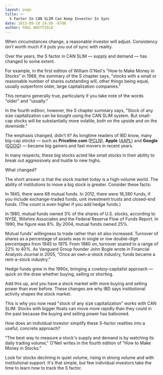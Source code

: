 ```yaml
---
layout: page
title: >-
  S Factor In CAN SLIM Can Keep Investor In Sync
date: 2013-09-10 14:50 -0700
author: PAUL WHITFIELD
---
```





When circumstances change, a reasonable investor will adjust. Consistency isn't worth much if it puts you out of sync with reality.

  

Over the years, the S factor in CAN SLIM — supply and demand — has changed to some extent.

  

For example, in the first edition of William O'Neil's "How to Make Money in Stocks" in 1988, the summary of the S chapter says, "stocks with a small or reasonable number of shares outstanding will, other things being equal, usually outperform older, large capitalization companies."

  

This remains generally true, particularly if you take note of the words "older" and "usually."

  

In the fourth edition, however, the S chapter summary says, "Stock of any size capitalization can be bought using the CAN SLIM system. But small-cap stocks will be substantially more volatile, both on the upside and on the downside."

  

The emphasis changed, didn't it? As longtime readers of IBD know, many big-cap stocks — such as **Priceline.com** ([PCLN](https://research.investors.com/quote.aspx?symbol=PCLN)), **Apple** ([AAPL](https://research.investors.com/quote.aspx?symbol=AAPL)) and **Google** ([GOOG](https://research.investors.com/quote.aspx?symbol=GOOG)) — became big gainers and fast movers in recent years.

  

In many respects, these big stocks acted like small stocks in their ability to break out aggressively and hustle to new highs.

  

What changed?

  

The short answer is that the stock market today is a high-volume world. The ability of institutions to move a big stock is greater. Consider these facts:

  

In 1945, there were 68 mutual funds. In 2012, there were 16,380 funds, if you include exchange-traded funds, unit investment trusts and closed-end funds. (The count is even higher if you add hedge funds.)

  

In 1980, mutual funds owned 3% of the shares of U.S. stocks, according to NYSE, Wilshire Associates and the Federal Reserve Flow of Funds Report. In 1990, the figure was 8%. By 2004, mutual funds owned 25%.

  

Mutual funds' willingness to trade rather than sit also increased. Turnover of shares as a percentage of assets was in single or low double-digit percentages from 1945 to 1975. From 1980 on, turnover soared to a range of 22% to 40%. As Vanguard Group founder John Bogle wrote in Financial Analysts Journal in 2005, "Once an own-a-stock industry, funds became a rent-a-stock industry."

  

Hedge funds grew in the 1990s, bringing a cowboy-capitalist approach — quick on the draw whether buying, selling or shorting.

  

Add this up, and you have a stock market with more buying and selling power than ever before. These changes are why IBD says institutional activity shapes the stock market.

  

This is why you now read "stock of any size capitalization" works with CAN SLIM. Stocks with bigger floats can move more rapidly than they could in the past because the buying and selling power has ballooned.

  

How does an individual investor simplify these S-factor realities into a useful, concrete approach?

  

"The best way to measure a stock's supply and demand is by watching its daily trading volume," O'Neil writes in the fourth edition of "How to Make Money in Stocks."

  

Look for stocks declining in quiet volume, rising in strong volume and with institutional support. It's that simple, but few individual investors take the time to learn how to track the S factor.




